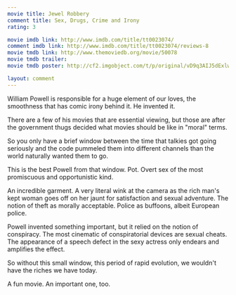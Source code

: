 ```yaml
---
movie title: Jewel Robbery
comment title: Sex, Drugs, Crime and Irony
rating: 3

movie imdb link: http://www.imdb.com/title/tt0023074/
comment imdb link: http://www.imdb.com/title/tt0023074/reviews-8
movie tmdb link: http://www.themoviedb.org/movie/50078
movie tmdb trailer: 
movie tmdb poster: http://cf2.imgobject.com/t/p/original/vD9q3AIJ5dExlwvQnlvYmwvFllc.jpg

layout: comment
---
```


William Powell is responsible for a huge element of our loves, the smoothness that has comic irony behind it. He invented it. 

There are a few of his movies that are essential viewing, but those are after the government thugs decided what movies should be like in "moral" terms.

So you only have a brief window between the time that talkies got going seriously and the code pummeled them into different channels than the world naturally wanted them to go.

This is the best Powell from that window. Pot. Overt sex of the most promiscuous and opportunistic kind. 

An incredible garment. A very literal wink at the camera as the rich man's kept woman goes off on her jaunt for satisfaction and sexual adventure. The notion of theft as morally acceptable. Police as buffoons, albeit European police.

Powell invented something important, but it relied on the notion of conspiracy. The most cinematic of conspiratorial devices are sexual cheats. The appearance of a speech defect in the sexy actress only endears and amplifies the effect.

So without this small window, this period of rapid evolution, we wouldn't have the riches we have today.

A fun movie. An important one, too.